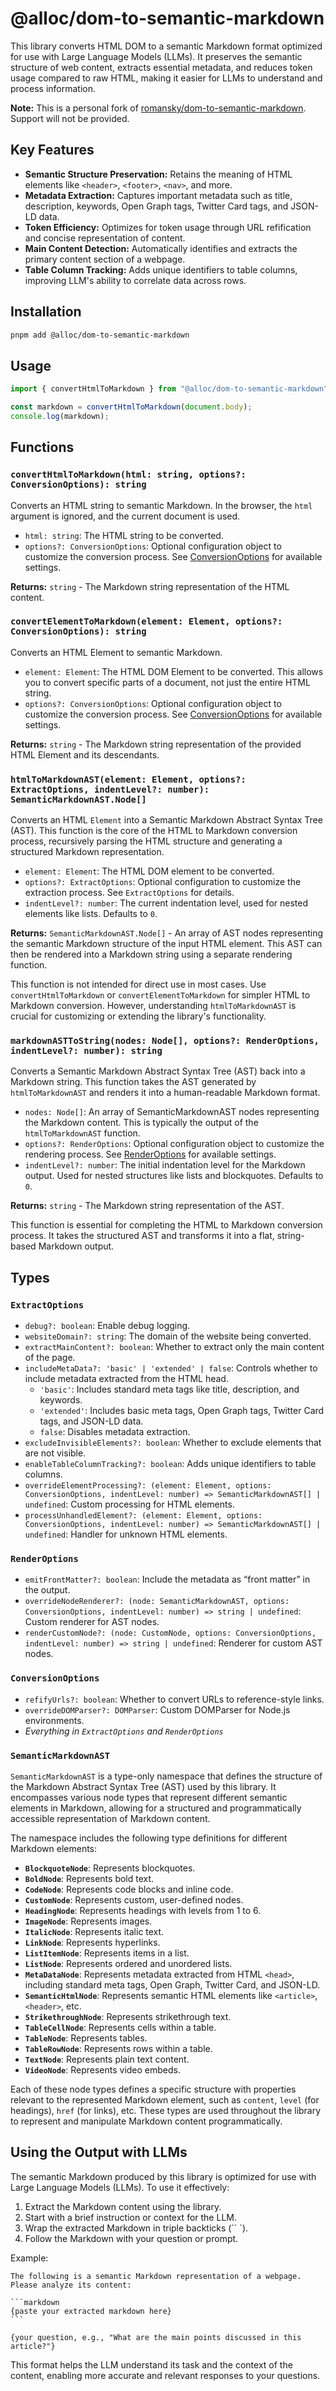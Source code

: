 # @alloc/dom-to-semantic-markdown

This library converts HTML DOM to a semantic Markdown format optimized for use with Large Language Models (LLMs). It preserves the semantic structure of web content, extracts essential metadata, and reduces token usage compared to raw HTML, making it easier for LLMs to understand and process information.

**Note:** This is a personal fork of [romansky/dom-to-semantic-markdown](https://github.com/romansky/dom-to-semantic-markdown). Support will not be provided.

## Key Features

- **Semantic Structure Preservation:** Retains the meaning of HTML elements like `<header>`, `<footer>`, `<nav>`, and more.
- **Metadata Extraction:** Captures important metadata such as title, description, keywords, Open Graph tags, Twitter Card tags, and JSON-LD data.
- **Token Efficiency:** Optimizes for token usage through URL refification and concise representation of content.
- **Main Content Detection:** Automatically identifies and extracts the primary content section of a webpage.
- **Table Column Tracking:** Adds unique identifiers to table columns, improving LLM's ability to correlate data across rows.

## Installation

```bash
pnpm add @alloc/dom-to-semantic-markdown
```

## Usage

```javascript
import { convertHtmlToMarkdown } from "@alloc/dom-to-semantic-markdown";

const markdown = convertHtmlToMarkdown(document.body);
console.log(markdown);
```

## Functions

### `convertHtmlToMarkdown(html: string, options?: ConversionOptions): string`

Converts an HTML string to semantic Markdown. In the browser, the `html` argument is ignored, and the current document is used.

- `html: string`: The HTML string to be converted.
- `options?: ConversionOptions`: Optional configuration object to customize the conversion process. See [ConversionOptions](#ConversionOptions) for available settings.

**Returns:** `string` - The Markdown string representation of the HTML content.

### `convertElementToMarkdown(element: Element, options?: ConversionOptions): string`

Converts an HTML Element to semantic Markdown.

- `element: Element`: The HTML DOM Element to be converted. This allows you to convert specific parts of a document, not just the entire HTML string.
- `options?: ConversionOptions`: Optional configuration object to customize the conversion process. See [ConversionOptions](#ConversionOptions) for available settings.

**Returns:** `string` - The Markdown string representation of the provided HTML Element and its descendants.

### `htmlToMarkdownAST(element: Element, options?: ExtractOptions, indentLevel?: number): SemanticMarkdownAST.Node[]`

Converts an HTML `Element` into a Semantic Markdown Abstract Syntax Tree (AST). This function is the core of the HTML to Markdown conversion process, recursively parsing the HTML structure and generating a structured Markdown representation.

- `element: Element`: The HTML DOM element to be converted.
- `options?: ExtractOptions`: Optional configuration to customize the extraction process. See `ExtractOptions` for details.
- `indentLevel?: number`: The current indentation level, used for nested elements like lists. Defaults to `0`.

**Returns:** `SemanticMarkdownAST.Node[]` - An array of AST nodes representing the semantic Markdown structure of the input HTML element. This AST can then be rendered into a Markdown string using a separate rendering function.

This function is not intended for direct use in most cases. Use `convertHtmlToMarkdown` or `convertElementToMarkdown` for simpler HTML to Markdown conversion. However, understanding `htmlToMarkdownAST` is crucial for customizing or extending the library's functionality.

### `markdownASTToString(nodes: Node[], options?: RenderOptions, indentLevel?: number): string`

Converts a Semantic Markdown Abstract Syntax Tree (AST) back into a Markdown string. This function takes the AST generated by `htmlToMarkdownAST` and renders it into a human-readable Markdown format.

- `nodes: Node[]`: An array of SemanticMarkdownAST nodes representing the Markdown content. This is typically the output of the `htmlToMarkdownAST` function.
- `options?: RenderOptions`: Optional configuration object to customize the rendering process. See [RenderOptions](#RenderOptions) for available settings.
- `indentLevel?: number`: The initial indentation level for the Markdown output. Used for nested structures like lists and blockquotes. Defaults to `0`.

**Returns:** `string` - The Markdown string representation of the AST.

This function is essential for completing the HTML to Markdown conversion process. It takes the structured AST and transforms it into a flat, string-based Markdown output.

## Types

### `ExtractOptions`

- `debug?: boolean`: Enable debug logging.
- `websiteDomain?: string`: The domain of the website being converted.
- `extractMainContent?: boolean`: Whether to extract only the main content of the page.
- `includeMetaData?: 'basic' | 'extended' | false`: Controls whether to include metadata extracted from the HTML head.
  - `'basic'`: Includes standard meta tags like title, description, and keywords.
  - `'extended'`: Includes basic meta tags, Open Graph tags, Twitter Card tags, and JSON-LD data.
  - `false`: Disables metadata extraction.
- `excludeInvisibleElements?: boolean`: Whether to exclude elements that are not visible.
- `enableTableColumnTracking?: boolean`: Adds unique identifiers to table columns.
- `overrideElementProcessing?: (element: Element, options: ConversionOptions, indentLevel: number) => SemanticMarkdownAST[] | undefined`: Custom processing for HTML elements.
- `processUnhandledElement?: (element: Element, options: ConversionOptions, indentLevel: number) => SemanticMarkdownAST[] | undefined`: Handler for unknown HTML elements.

### `RenderOptions`

- `emitFrontMatter?: boolean`: Include the metadata as “front matter” in the output.
- `overrideNodeRenderer?: (node: SemanticMarkdownAST, options: ConversionOptions, indentLevel: number) => string | undefined`: Custom renderer for AST nodes.
- `renderCustomNode?: (node: CustomNode, options: ConversionOptions, indentLevel: number) => string | undefined`: Renderer for custom AST nodes.

### `ConversionOptions`

- `refifyUrls?: boolean`: Whether to convert URLs to reference-style links.
- `overrideDOMParser?: DOMParser`: Custom DOMParser for Node.js environments.
- _Everything in `ExtractOptions` and `RenderOptions`_

### `SemanticMarkdownAST`

`SemanticMarkdownAST` is a type-only namespace that defines the structure of the Markdown Abstract Syntax Tree (AST) used by this library. It encompasses various node types that represent different semantic elements in Markdown, allowing for a structured and programmatically accessible representation of Markdown content.

The namespace includes the following type definitions for different Markdown elements:

- **`BlockquoteNode`**: Represents blockquotes.
- **`BoldNode`**: Represents bold text.
- **`CodeNode`**: Represents code blocks and inline code.
- **`CustomNode`**: Represents custom, user-defined nodes.
- **`HeadingNode`**: Represents headings with levels from 1 to 6.
- **`ImageNode`**: Represents images.
- **`ItalicNode`**: Represents italic text.
- **`LinkNode`**: Represents hyperlinks.
- **`ListItemNode`**: Represents items in a list.
- **`ListNode`**: Represents ordered and unordered lists.
- **`MetaDataNode`**: Represents metadata extracted from HTML `<head>`, including standard meta tags, Open Graph, Twitter Card, and JSON-LD.
- **`SemanticHtmlNode`**: Represents semantic HTML elements like `<article>`, `<header>`, etc.
- **`StrikethroughNode`**: Represents strikethrough text.
- **`TableCellNode`**: Represents cells within a table.
- **`TableNode`**: Represents tables.
- **`TableRowNode`**: Represents rows within a table.
- **`TextNode`**: Represents plain text content.
- **`VideoNode`**: Represents video embeds.

Each of these node types defines a specific structure with properties relevant to the represented Markdown element, such as `content`, `level` (for headings), `href` (for links), etc. These types are used throughout the library to represent and manipulate Markdown content programmatically.

## Using the Output with LLMs

The semantic Markdown produced by this library is optimized for use with Large Language Models (LLMs). To use it effectively:

1.  Extract the Markdown content using the library.
2.  Start with a brief instruction or context for the LLM.
3.  Wrap the extracted Markdown in triple backticks (`` `).
4.  Follow the Markdown with your question or prompt.

Example:

````
The following is a semantic Markdown representation of a webpage. Please analyze its content:

```markdown
{paste your extracted markdown here}
```

{your question, e.g., "What are the main points discussed in this article?"}
````

This format helps the LLM understand its task and the context of the content, enabling more accurate and relevant responses to your questions.
